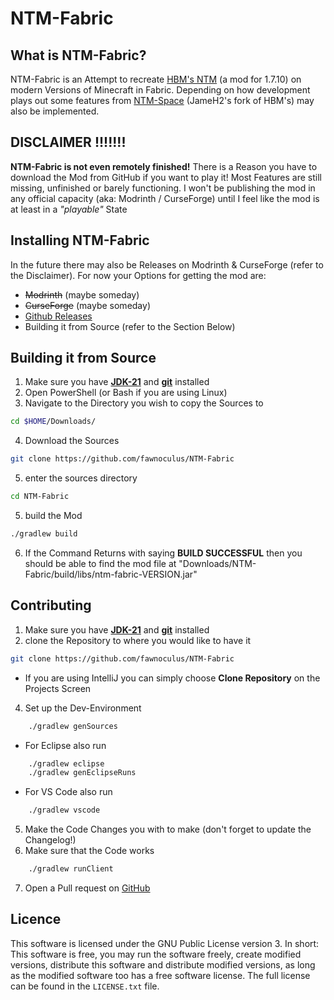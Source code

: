 # NTM-Fabric
## What is NTM-Fabric?
NTM-Fabric is an Attempt to recreate [HBM's NTM](https://github.com/HbmMods/Hbm-s-Nuclear-Tech-GIT) (a mod for 1.7.10) on modern Versions of Minecraft in Fabric.
Depending on how development plays out some features from [NTM-Space](https://github.com/JameH2/Hbm-s-Nuclear-Tech-GIT/tree/space-travel-twopointfive) (JameH2's fork of HBM's) may also be implemented.

## **DISCLAIMER !!!!!!!**
**NTM-Fabric is not even remotely finished!** 
There is a Reason you have to download the Mod from GitHub if you want to play it! 
Most Features are still missing, unfinished or barely functioning. I won't be publishing the mod in any official capacity (aka: Modrinth / CurseForge) until I feel like the mod is at least in a *"playable"* State

## Installing NTM-Fabric
In the future there may also be Releases on Modrinth & CurseForge (refer to the Disclaimer).
For now your Options for getting the mod are:
- ~~Modrinth~~ (maybe someday)
- ~~CurseForge~~ (maybe someday)
- [Github Releases](https://github.com/fawnoculus/NTM-Fabric/releases/latest)
- Building it from Source (refer to the Section Below)


## Building it from Source
1. Make sure you have [**JDK-21**](https://adoptium.net/temurin/releases/?variant=openjdk8&jvmVariant=hotspot&package=jdk&version=21) and [**git**](https://git-scm.com/downloads) installed
2. Open PowerShell (or Bash if you are using Linux)
3. Navigate to the Directory you wish to copy the Sources to
```bash
cd $HOME/Downloads/
```
4. Download the Sources
```bash
git clone https://github.com/fawnoculus/NTM-Fabric
```
5. enter the sources directory
```bash
cd NTM-Fabric
```
5. build the Mod
```bash
./gradlew build
```
6. If the Command Returns with saying **BUILD SUCCESSFUL** then you should be able to find the mod file at "Downloads/NTM-Fabric/build/libs/ntm-fabric-VERSION.jar"

## Contributing
1. Make sure you have [**JDK-21**](https://adoptium.net/temurin/releases/?variant=openjdk8&jvmVariant=hotspot&package=jdk&version=21) and [**git**](https://git-scm.com/downloads) installed
2. clone the Repository to where you would like to have it
```bash
git clone https://github.com/fawnoculus/NTM-Fabric
```
- If you are using IntelliJ you can simply choose **Clone Repository** on the Projects Screen
4. Set up the Dev-Environment
```bash
    ./gradlew genSources
```

* For Eclipse also run
```bash
    ./gradlew eclipse
    ./gradlew genEclipseRuns
```
* For VS Code also run
```bash
    ./gradlew vscode
```
5. Make the Code Changes you with to make (don't forget to update the Changelog!)
6. Make sure that the Code works
```bash
    ./gradlew runClient
```
7. Open a Pull request on [GitHub](https://github.com/fawnoculus/NTM-Fabric)

## Licence
This software is licensed under the GNU Public License version 3. In short: This software is free, you may run the software freely, create modified versions, distribute this software and distribute modified versions, as long as the modified software too has a free software license. The full license can be found in the `LICENSE.txt` file.